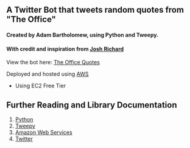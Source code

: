 ## A Twitter Bot that tweets random quotes from "The Office"
#### Created by Adam Bartholomew, using Python and Tweepy.
#### With credit and inspiration from [Josh Richard](https://github.com/joshuarichard)

View the bot here: [The Office Quotes](https://twitter.com/Office_Bot)

Deployed and hosted using [AWS](https://aws.amazon.com/)
* Using EC2 Free Tier


Further Reading and Library Documentation
-------
1. [Python](https://www.python.org/)
2. [Tweepy](http://www.tweepy.org/)
3. [Amazon Web Services](https://aws.amazon.com/)
4. [Twitter](https://www.twitter.com)
